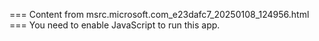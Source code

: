 === Content from msrc.microsoft.com_e23dafc7_20250108_124956.html ===
You need to enable JavaScript to run this app.
